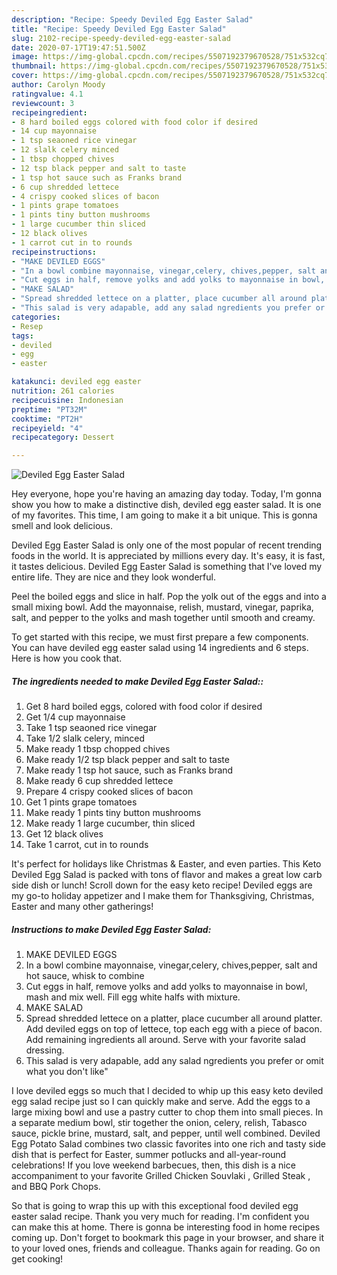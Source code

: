 ```yaml
---
description: "Recipe: Speedy Deviled Egg Easter Salad"
title: "Recipe: Speedy Deviled Egg Easter Salad"
slug: 2102-recipe-speedy-deviled-egg-easter-salad
date: 2020-07-17T19:47:51.500Z
image: https://img-global.cpcdn.com/recipes/5507192379670528/751x532cq70/deviled-egg-easter-salad-recipe-main-photo.jpg
thumbnail: https://img-global.cpcdn.com/recipes/5507192379670528/751x532cq70/deviled-egg-easter-salad-recipe-main-photo.jpg
cover: https://img-global.cpcdn.com/recipes/5507192379670528/751x532cq70/deviled-egg-easter-salad-recipe-main-photo.jpg
author: Carolyn Moody
ratingvalue: 4.1
reviewcount: 3
recipeingredient:
- 8 hard boiled eggs colored with food color if desired
- 14 cup mayonnaise
- 1 tsp seaoned rice vinegar
- 12 slalk celery minced
- 1 tbsp chopped chives
- 12 tsp black pepper and salt to taste
- 1 tsp hot sauce such as Franks brand
- 6 cup shredded lettece
- 4 crispy cooked slices of bacon
- 1 pints grape tomatoes
- 1 pints tiny button mushrooms
- 1 large cucumber thin sliced
- 12 black olives
- 1 carrot cut in to rounds
recipeinstructions:
- "MAKE DEVILED EGGS"
- "In a bowl combine mayonnaise, vinegar,celery, chives,pepper, salt and hot sauce, whisk to combine"
- "Cut eggs in half, remove yolks and add yolks to mayonnaise in bowl, mash and mix well. Fill egg white halfs with mixture."
- "MAKE SALAD"
- "Spread shredded lettece on a platter, place cucumber all around platter. Add deviled eggs on top of lettece, top each egg with a piece of bacon. Add remaining ingredients all around. Serve with your favorite salad dressing."
- "This salad is very adapable, add any salad ngredients you prefer or omit what you don&#39;t like&#34;"
categories:
- Resep
tags:
- deviled
- egg
- easter

katakunci: deviled egg easter
nutrition: 261 calories
recipecuisine: Indonesian
preptime: "PT32M"
cooktime: "PT2H"
recipeyield: "4"
recipecategory: Dessert

---
```



![Deviled Egg Easter Salad](https://img-global.cpcdn.com/recipes/5507192379670528/751x532cq70/deviled-egg-easter-salad-recipe-main-photo.jpg)

Hey everyone, hope you're having an amazing day today. Today, I'm gonna show you how to make a distinctive dish, deviled egg easter salad. It is one of my favorites. This time, I am going to make it a bit unique. This is gonna smell and look delicious.

Deviled Egg Easter Salad is only one of the most popular of recent trending foods in the world. It is appreciated by millions every day. It's easy, it is fast, it tastes delicious. Deviled Egg Easter Salad is something that I've loved my entire life. They are nice and they look wonderful.

Peel the boiled eggs and slice in half. Pop the yolk out of the eggs and into a small mixing bowl. Add the mayonnaise, relish, mustard, vinegar, paprika, salt, and pepper to the yolks and mash together until smooth and creamy.


To get started with this recipe, we must first prepare a few components. You can have deviled egg easter salad using 14 ingredients and 6 steps. Here is how you cook that.

##### The ingredients needed to make Deviled Egg Easter Salad::

1. Get 8 hard boiled eggs, colored with food color if desired
1. Get 1/4 cup mayonnaise
1. Take 1 tsp seaoned rice vinegar
1. Take 1/2 slalk celery, minced
1. Make ready 1 tbsp chopped chives
1. Make ready 1/2 tsp black pepper and salt to taste
1. Make ready 1 tsp hot sauce, such as Franks brand
1. Make ready 6 cup shredded lettece
1. Prepare 4 crispy cooked slices of bacon
1. Get 1 pints grape tomatoes
1. Make ready 1 pints tiny button mushrooms
1. Make ready 1 large cucumber, thin sliced
1. Get 12 black olives
1. Take 1 carrot, cut in to rounds


It&#39;s perfect for holidays like Christmas &amp; Easter, and even parties. This Keto Deviled Egg Salad is packed with tons of flavor and makes a great low carb side dish or lunch! Scroll down for the easy keto recipe! Deviled eggs are my go-to holiday appetizer and I make them for Thanksgiving, Christmas, Easter and many other gatherings! 

##### Instructions to make Deviled Egg Easter Salad:

1. MAKE DEVILED EGGS
1. In a bowl combine mayonnaise, vinegar,celery, chives,pepper, salt and hot sauce, whisk to combine
1. Cut eggs in half, remove yolks and add yolks to mayonnaise in bowl, mash and mix well. Fill egg white halfs with mixture.
1. MAKE SALAD
1. Spread shredded lettece on a platter, place cucumber all around platter. Add deviled eggs on top of lettece, top each egg with a piece of bacon. Add remaining ingredients all around. Serve with your favorite salad dressing.
1. This salad is very adapable, add any salad ngredients you prefer or omit what you don&#39;t like&#34;


I love deviled eggs so much that I decided to whip up this easy keto deviled egg salad recipe just so I can quickly make and serve. Add the eggs to a large mixing bowl and use a pastry cutter to chop them into small pieces. In a separate medium bowl, stir together the onion, celery, relish, Tabasco sauce, pickle brine, mustard, salt, and pepper, until well combined. Deviled Egg Potato Salad combines two classic favorites into one rich and tasty side dish that is perfect for Easter, summer potlucks and all-year-round celebrations! If you love weekend barbecues, then, this dish is a nice accompaniment to your favorite Grilled Chicken Souvlaki , Grilled Steak , and BBQ Pork Chops. 

So that is going to wrap this up with this exceptional food deviled egg easter salad recipe. Thank you very much for reading. I'm confident you can make this at home. There is gonna be interesting food in home recipes coming up. Don't forget to bookmark this page in your browser, and share it to your loved ones, friends and colleague. Thanks again for reading. Go on get cooking!

